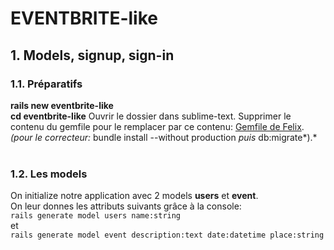 # EVENTBRITE-like

## 1. Models, signup, sign-in

### 1.1. Préparatifs
**rails new eventbrite-like**<br/>
**cd eventbrite-like**
Ouvrir le dossier dans sublime-text. Supprimer le contenu du gemfile pour le remplacer par ce contenu: [Gemfile de Felix](https://github.com/felhix/cheat_sheets/blob/master/Ruby/Gemfile.rb).
*(pour le correcteur:* bundle install --without production *puis* db:migrate*).*
</br>
</br>
### 1.2. Les models

On initialize notre application avec 2 models **users** et **event**. </br>
On leur donnes les attributs suivants grâce à la console:</br>
`rails generate model users name:string` </br>
et</br>
`rails generate model event description:text date:datetime place:string`</br>






